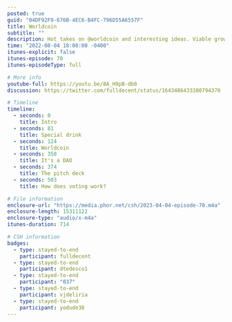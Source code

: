 ```yaml
---
posted: true
guid: "04DF92F9-676B-4EC6-B4FC-796D55A6557F"
title: Worldcoin
subtitle: ""
description: Hot takes on @worldcoin and interesting ideas. Viable growth strategy, but objections to iris scanning and skepticism towards the role of governments in pan-national UBI. Discussion on P256 on EVM and @w3c recommendation for Webauthn. Presenting views on bridging EVM with Webauthn and the challenges with transaction cost. 
time: "2022-08-04 18:00:00 -0400"
itunes-explicit: false
itunes-episode: 70
itunes-episodeType: full

# More info
youtube-full: https://youtu.be/8A_H9pB-db0
discussion: https://twitter.com/fulldecent/status/1643486433380794370

# Timeline
timeline:
  - seconds: 0
    title: Intro
  - seconds: 81
    title: Special drink
  - seconds: 124
    title: Worldcoin
  - seconds: 358
    title: It's a DAO
  - seconds: 374
    title: The pitch deck
  - seconds: 503
    title: How does voting work?

# File information
enclosure-url: "https://media.phor.net/csh/2023-04-04-episode-70.m4a"
enclosure-length: 15311122
enclosure-type: "audio/x-m4a"
itunes-duration: 714

# CSH information
badges:
  - type: stayed-to-end
    participant: fulldecent
  - type: stayed-to-end
    participant: dtedesco1
  - type: stayed-to-end
    participant: "037"
  - type: stayed-to-end
    participant: vjdeliria
  - type: stayed-to-end
    participant: yodude38
---
```

